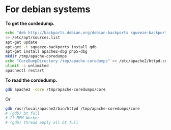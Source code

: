 For debian systems
==================

**To get the cordedump.**

``` bash
echo "deb http://backports.debian.org/debian-backports squeeze-backports main" \
>> /etc/apt/sources.list
apt-get update
apt-get -t squeeze-backports install gdb
apt-get install apache2-dbg php5-dbg
mkdir /tmp/apache-coredumps
echo "CoreDumpDirectory /tmp/apache-coredumps" >> /etc/apache2/httpd.conf
ulimit -c unlimited
apachectl restart
```

**To read the cordedump.**

``` bash
gdb apache2 -core /tmp/apache-coredumps/core
```

Or

``` bash
gdb /usr/local/apache2/bin/httpd /tmp/apache-coredumps/core
# (gdb) bt full
# If MPM Worker
# (gdb) thread apply all bt full
```
